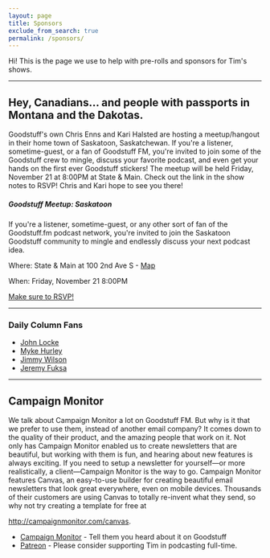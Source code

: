 ```yaml
---
layout: page
title: Sponsors
exclude_from_search: true
permalink: /sponsors/
---
```


Hi! This is the page we use to help with pre-rolls and sponsors for Tim's shows.

---

## Hey, Canadians… and people with passports in Montana and the Dakotas.

Goodstuff's own Chris Enns and Kari Halsted are hosting a meetup/hangout in their home town of Saskatoon, Saskatchewan. If you're a listener, sometime-guest, or a fan of Goodstuff FM, you're invited to join some of the Goodstuff crew to mingle, discuss your favorite podcast, and even get your hands on the first ever Goodstuff stickers! The meetup will be held Friday, November 21 at 8:00PM at State & Main. Check out the link in the show notes to RSVP! Chris and Kari hope to see you there!

##### Goodstuff Meetup: Saskatoon

If you're a listener, sometime-guest, or any other sort of fan of the Goodstuff.fm podcast network, you're invited to join the Saskatoon Goodstuff community to mingle and endlessly discuss your next podcast idea.

Where: State & Main at 100 2nd Ave S - [Map](https://goo.gl/maps/tiOCP)

When: Friday, November 21 8:00PM

[Make sure to RSVP!](https://docs.google.com/a/ttimsmith.com/forms/d/1Szpg_haCmMAHOjcpg_jIkQcGBbszX4l3wW64JmCdGBo/viewform?c=0&w=1)

---

### Daily Column Fans
- [John Locke](http://www.lockedowndesign.com)
- [Myke Hurley](http://relay.fm)
- [Jimmy Wilson](http://humanitybox.com)
- [Jeremy Fuksa](http://misfitrad.io/)

---

## Campaign Monitor
We talk about Campaign Monitor a lot on Goodstuff FM. But why is it that we prefer to use them, instead of another email company? It comes down to the quality of their product, and the amazing people that work on it. Not only has Campaign Monitor enabled us to create newsletters that are beautiful, but working with them is fun, and hearing about new features is always exciting. If you need to setup a newsletter for yourself—or more realistically, a client—Campaign Monitor is the way to go. Campaign Monitor features Canvas, an easy-to-use builder for creating beautiful email newsletters that look great everywhere, even on mobile devices. Thousands of their customers are using Canvas to totally re-invent what they send, so why not try creating a template for free at 

http://campaignmonitor.com/canvas.

- [Campaign Monitor](http://www.campaignmonitor.com/) - Tell them you heard about it on Goodstuff
- [Patreon](http://patreon.com/ttimsmith) - Please consider supporting Tim in podcasting full-time.


